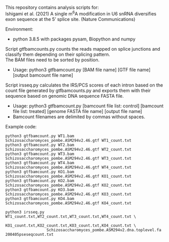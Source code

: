 This repository contains analysis scripts for:<br>
Ishigami et al. (2021) A single m<sup>6</sup>A modification in U6 snRNA diversifies exon sequence at the 5’ splice site. (Nature Communications)<br>

Environment:<br>
- python 3.8.5 with packages pysam, Biopython and numpy<br>

Script gtfbamcounts.py counts the reads mapped on splice junctions and classify them depending on their splicing pattern.<br>
The BAM files need to be sorted by position.<br>
- Usage: python3 gtfbamcount.py [BAM file name] [GTF file name] [output bamcount file name]<br>

Script irsseq.py calculates the IRS/PCS scores of each intron based on the count file generated by gtfbamcounts.py and exports them with their sequence based on genomic DNA sequence FASTA file.<br>
- Usage: python3 gtfbamcount.py [bamcount file list: control] [bamcount file list: treated] [genome FASTA file name] [output file name]<br>
- Bamcount filenames are delimited by commas without spaces.<br>

Example code:

```
python3 gtfbamcount.py WT1.bam Schizosaccharomyces_pombe.ASM294v2.46.gtf WT1_count.txt
python3 gtfbamcount.py WT2.bam Schizosaccharomyces_pombe.ASM294v2.46.gtf WT2_count.txt
python3 gtfbamcount.py WT3.bam Schizosaccharomyces_pombe.ASM294v2.46.gtf WT3_count.txt
python3 gtfbamcount.py WT4.bam Schizosaccharomyces_pombe.ASM294v2.46.gtf WT4_count.txt
python3 gtfbamcount.py KO1.bam Schizosaccharomyces_pombe.ASM294v2.46.gtf KO1_count.txt
python3 gtfbamcount.py KO2.bam Schizosaccharomyces_pombe.ASM294v2.46.gtf KO2_count.txt
python3 gtfbamcount.py KO3.bam Schizosaccharomyces_pombe.ASM294v2.46.gtf KO3_count.txt
python3 gtfbamcount.py KO4.bam Schizosaccharomyces_pombe.ASM294v2.46.gtf KO4_count.txt

python3 irsseq.py WT1_count.txt,WT2_count.txt,WT3_count.txt,WT4_count.txt \
                  KO1_count.txt,KO2_count.txt,KO3_count.txt,KO4_count.txt \
                  Schizosaccharomyces_pombe.ASM294v2.dna.toplevel.fa 200405pseseqcount.txt
```
